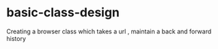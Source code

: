 # basic-class-design
Creating a browser class which takes a url , maintain a back and forward history
